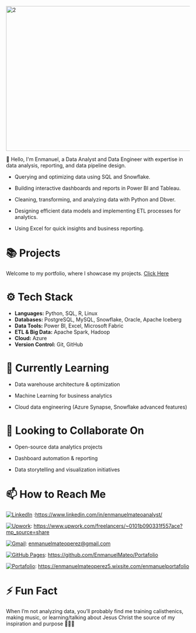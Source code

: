 <img width="1584" height="396" alt="2" src="https://github.com/user-attachments/assets/84fffc56-3178-42ea-8f85-7ec318f0267a" />




👋 Hello, I'm Enmanuel, a Data Analyst and Data Engineer with expertise in data analysis, reporting, and data pipeline design.


 - Querying and optimizing data using SQL and Snowflake.

 - Building interactive dashboards and reports in Power BI and Tableau.

 - Cleaning, transforming, and analyzing data with Python and Dbver.

 - Designing efficient data models and implementing ETL processes for analytics.

 - Using Excel for quick insights and business reporting.
   

 # 📚 Projects

  Welcome to my portfolio, where I showcase my projects. [Click Here](https://github.com/EnmanuelMateo/Portafolio)


# ⚙️ Tech Stack

  - **Languages:** Python, SQL, R, Linux
  - **Databases:** PostgreSQL, MySQL, Snowflake, Oracle, Apache Iceberg
  - **Data Tools:** Power BI, Excel, Microsoft Fabric
  - **ETL & Big Data:** Apache Spark, Hadoop
  - **Cloud:** Azure
  - **Version Control:** Git, GitHub

# 🌱 Currently Learning

  - Data warehouse architecture & optimization
  
  - Machine Learning for business analytics
  
  - Cloud data engineering (Azure Synapse, Snowflake advanced features)

# 🤝 Looking to Collaborate On

  - Open-source data analytics projects
  
  - Dashboard automation & reporting
  
  - Data storytelling and visualization initiatives

# 📫 How to Reach Me

  [![LinkedIn](https://custom-icon-badges.demolab.com/badge/LinkedIn-0A66C2?logo=linkedin-white&logoColor=fff)](#) :https://www.linkedin.com/in/enmanuelmateoanalyst/
  
  [![Upwork](https://img.shields.io/badge/Upwork-6FDA44?logo=upwork&logoColor=fff)](#): https://www.upwork.com/freelancers/~0101b090331f557ace?mp_source=share
  
  [![Gmail](https://img.shields.io/badge/Gmail-D14836?logo=gmail&logoColor=white)](#): enmanuelmateoperez@gmail.com
  
  [![GitHub Pages](https://img.shields.io/badge/GitHub%20Pages-121013?logo=github&logoColor=white)](#): https://github.com/EnmanuelMateo/Portafolio
  
  [![Portafolio](https://img.shields.io/badge/Portafolio-01A4FF?logo=warp&logoColor=fff)](#): https://enmanuelmateoperez5.wixsite.com/enmanuelportafolio


# ⚡ Fun Fact

When I’m not analyzing data, you’ll probably find me training calisthenics, making music, or learning/talking about Jesus Christ the source of my inspiration and purpose 🙏🎶💪

